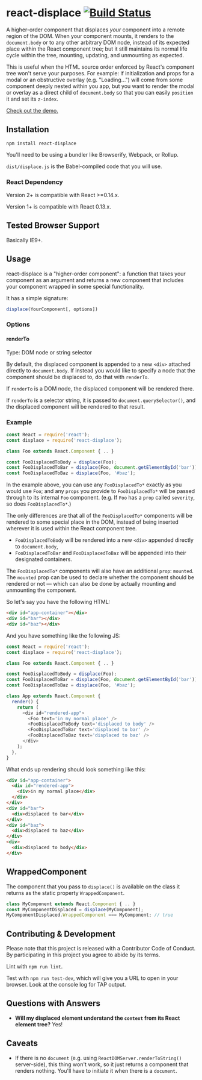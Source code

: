 # react-displace [![Build Status](https://travis-ci.org/davidtheclark/react-displace.svg?branch=master)](https://travis-ci.org/davidtheclark/react-displace)

A higher-order component that displaces *your* component into a remote region of the DOM. When your component mounts, it renders to the `document.body` or to any other arbitrary DOM node, instead of its expected place within the React component tree; but it still maintains its normal life cycle within the tree, mounting, updating, and unmounting as expected.

This is useful when the HTML source order enforced by React's component tree won't serve your purposes. For example: if initialization and props for a modal or an obstructive overlay (e.g. "Loading...") will come from some component deeply nested within you app, but you want to render the modal or overlay as a direct child of `document.body` so that you can easily `position` it and set its `z-index`.

[Check out the demo.](http://davidtheclark.github.io/react-displace/demo/)

## Installation

```
npm install react-displace
```

You'll need to be using a bundler like Browserify, Webpack, or Rollup.

`dist/displace.js` is the Babel-compiled code that you will use.

### React Dependency

Version 2+ is compatible with React >=0.14.x.

Version 1+ is compatible with React 0.13.x.

## Tested Browser Support

Basically IE9+.

## Usage

react-displace is a "higher-order component": a function that takes your component as an argument and returns a new component that includes your component wrapped in some special functionality.

It has a simple signature:

```js
displace(YourComponent[, options])
```

### Options

#### renderTo

Type: DOM node or string selector

By default, the displaced component is appended to a new `<div>` attached directly to `document.body`. If instead you would like to specify a node that the component should be displaced to, do that with `renderTo`.

If `renderTo` is a DOM node, the displaced component will be rendered there.

If `renderTo` is a selector string, it is passed to `document.querySelector()`, and the displaced component will be rendered to that result.

### Example

```js
const React = require('react');
const displace = require('react-displace');

class Foo extends React.Component { .. }

const FooDisplacedToBody = displace(Foo);
const FooDisplacedToBar = displace(Foo, document.getElementById('bar'));
const FooDisplacedToBaz = displace(Foo, '#baz');
```

In the example above, you can use any `FooDisplacedTo*` exactly as you would use `Foo`; and any `props` you provide to `FooDisplacedTo*` will be passed through to its internal `Foo` component. (e.g. If `Foo` has a `prop` called `severity`, so does `FooDisplacedTo*`.)

The only differences are that all of the `FooDisplacedTo*` components will be rendered to some special place in the DOM, instead of being inserted wherever it is used within the React component tree.
- `FooDisplacedToBody` will be rendered into a new `<div>` appended directly to `document.body`,
- `FooDisplacedToBar` and `FooDisplacedToBaz` will be appended into their designated containers.

The `FooDisplacedTo*` components will also have an additional `prop`: `mounted`. The `mounted` prop can be used to declare whether the component should be rendered or not — which can also be done by actually mounting and unmounting the component.

So let's say you have the following HTML:

```html
<div id="app-container"></div>
<div id="bar"></div>
<div id="baz"></div>
```

And you have something like the following JS:

```js
const React = require('react');
const displace = require('react-displace');

class Foo extends React.Component { .. }

const FooDisplacedToBody = displace(Foo);
const FooDisplacedToBar = displace(Foo, document.getElementById('bar'));
const FooDisplacedToBaz = displace(Foo, '#baz');

class App extends React.Component {
  render() {
    return (
      <div id="rendered-app">
        <Foo text='in my normal place' />
        <FooDisplacedToBody text='displaced to body' />
        <FooDisplacedToBar text='displaced to bar' />
        <FooDisplacedToBaz text='displaced to baz' />
      </div>
    );
  },
}
```

What ends up rendering should look something like this:

```html
<div id="app-container">
  <div id="rendered-app">
    <div>in my normal place</div>
  </div>
</div>
<div id="bar">
  <div>displaced to bar</div>
</div>
<div id="baz">
  <div>displaced to baz</div>
</div>
<div>
  <div>displaced to body</div>
</div>
```

## WrappedComponent

The component that you pass to `displace()` is available on the class it returns as the static property `WrappedComponent`.

```js
class MyComponent extends React.Component { .. }
const MyComponentDisplaced = displace(MyComponent);
MyComponentDisplaced.WrappedComponent === MyComponent; // true
```

## Contributing & Development

Please note that this project is released with a Contributor Code of Conduct. By participating in this project you agree to abide by its terms.

Lint with `npm run lint`.

Test with `npm run test-dev`, which will give you a URL to open in your browser. Look at the console log for TAP output.

## Questions with Answers

- **Will my displaced element understand the `context` from its React element tree?** Yes!

## Caveats

- If there is no `document` (e.g. using `ReactDOMServer.renderToString()` server-side), this thing won't work,
  so it just returns a component that renders nothing. You'll have to initiate it when there is a `document`.

